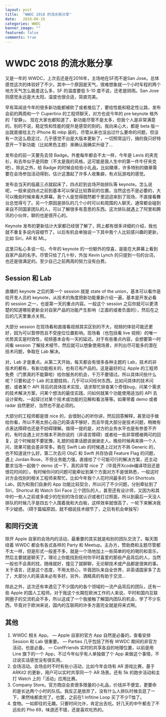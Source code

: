 ```yaml
---
layout: post
title:  "WWDC 2018 的流水账分享"
date:   2018-06-16
categories: WWDC
banner_image: ""
featured: false
comments: true
---
```


# WWDC 2018 的流水账分享

又是一年的 WWDC，上次去还是在2016年，主场地在SF而不是San Jose。总体感觉这次的体验好了不少。其中一个原因是天气，很难想象就一个小时车程的两个地方天气怎么能差这么多，SF 的温度要低 5-10 度不说，还老是阴雨。San Jose 则感觉永远是大太阳，温度也很合适，简直完美。

早有耳闻说今年的很多新功能都被砍了或者推后了，要给性能和稳定性让路，发布会前的两周和一个 Cupertino 的工程师聊天，对方也说今年的 pre keynote 格外的「安静」。 现在大家也都知道了，新功能尽管不是太多，但我个人是非常满意的。别的不说，稳定性和性能的提升是感受的到的。我向来心大，都是 beta 版一出就直接给主力 iPhone 和 mbp 装的，尽管从来也没出过什么要命的问题，但没有一次这么稳定过，几乎感觉不出是大版本更新了，一切照常运行，搞的我只好特意开一下新功能（比如黑色主题）来确认我确实升级了…

<!--more-->

发布会的前一天要先去领 Badge。外套每年都会不太一样，今年是 Levis 的夹克衫，和去年似乎是同款（不太是我的风格，这可能是我人生中的第一件牛仔夹克吧）。除此之外，给 Badge 的时候会给些小礼品，比如徽章，许多特别的徽章需要在会场参加活动得到，估计这激起了许多人收集癖，有点玩游戏的感觉。

发布会当天的临晨三点就起床了，四点赶到会场开始排队等 keynote。怎么说呢，一般来说四点之前到基本可以保证比较靠前的位置。当然这也不是必要的，大可以晚些时候来看大屏幕。我个人是觉得既然都千里迢迢来到了现场，不直接看舞台总觉得亏了。另一个原因是排队的几个小时可以和周围的人聊天，通常都会碰到来自不同国家团队的人，可以了解很多有意思的东西。这次排队就遇上了阿里和腾讯的小伙伴，聊的也是很开心的。

Keynote 发布的更新估计大家都已经很了解了，网上都有很多详细的介绍，我也就不重复多说内容细节了。以后有机会单独说一下其中我个人比较感兴趣的更新，比如 Siri，AR 和 ML。

这里只私心多说一句，今年的 keynote 的一份额外的惊喜，是能在大屏幕上看到自家产品的名字。尽管只给了几十秒，外加 Kevin Lynch 的只提到一句的台词，也还是很满足的。至少自己之前两周的努力没有白费。

## Session 和 Lab
直播的 keynote 之后的第一个 session 就是 state of the union，基本可以看作是给开发人员的 keynote，从技术的角度把新功能重新介绍一遍，基本是开发必看的 session 之一，也是第一天的重点内容。一般这个 session 之后你就可以更清楚的知道哪些更新会对自家产品的功能产生影响（正面的或者负面的），然后在之后的几天里重点关照。

大部分 session 在现场看和直接看视频其实区别的不大，视频的体验可能还更好，因为可以暂停而且不受座位位置影响。现场看（也包括看 live 视频）的唯一优势其实是时效性，视频基本会有一天的延迟。对于有些重点内容，会想要第一时间看 session 了解技术细节，然后就可以想象使用场景，并列出尽可能多的潜在技术问题，争取在 Lab 解决。

对，Lab 才是重点。从第二天开始，每天都会有很多各种主题的 Lab，技术的非技术的都有，有新功能相关的，也有已有产品的。这是最好的让 Apple 的工程师免费（门票真的不能算啦）给你服务的机会，千万不要错过。所以具体问些什么呢？只要和这个 Lab 的主题挂钩，几乎可以问任何东西。比如问具体的技术问题，或者某个 API 背后的具体技术实现，请求帮忙排查某个奇怪bug，问某个需求的技术解决方案，问某个想法的最佳实践，问如何就某个功能使用适当的 API 去设计架构，一起探讨对某个技术或功能的见解和看法等等。如果带着 demo 或者 radar 自然更好，当然也不是必须的。

大部分的工程师都是很 nice 的，会很耐心的听你讲，然后回答解释，甚至动手做给你看，所以不用太担心自己的英语不够好，而且毕竟大部分是技术问题，稍微有点表达障碍也还是不妨碍理解。值得一提的是，对方的业务水平也是有参差不齐的，有时会遇上对方根本不熟你说的（非语言障碍）或者给一些非常模棱两可的回复，这个时候就不要犹豫，礼貌的结束话题说谢谢走人。晚些时候再来换一个人问，效果可能会差非常多。我在 Swift Lab 的时候遇上过对方不熟 Generic 的，也不知道说什么好。第二次去问 ObjC 和 Swift 共存协调 Feature Flag 的问题，遇上 Jordan Rose，不但业务能力强，直接给了个可能可行的解决方案，还主动要求当场一起做个 demo 试一下，真的非常 nice 了（毕竟开Xcode编译项目还是很花时间的）。有时候你问的问题可能牵扯到某个方面对方不是很熟悉，一般这时对方会找别的相关工程师来帮忙。比如今年我个人花时间最多的 Siri Shortcuts Lab，因为和我们自身的 App 功能比较契合，所以问了不少问题，分别牵扯到了 Siri，Shortcut 和 Watch Siri Face 三个团队的人，甚至还有设计师，又因为和其中的一些人之前或多或少的在别的场合就认识或者打过照面，所以到最后一天没人排队的时候几乎是四五个人围着我和大白板，这样效率就很高了，一轮下来解决我不少疑惑。（碍于篇幅原因，就不细说技术细节了，之后有机会单独写）

## 和同行交流
除开 Apple 自家的会场内的活动，最重要的其实就是和别的团队交流了。每天围绕着 WWDC 都会有各式各样的 Party 和 Meetup。主办方，赞助商和主题尽管都不太一样，但是形式一般差不多，就是一个场地加上一些简单的吃的喝的和音乐，然后主要就是聊天了。理论上你能找到任何你平时喜爱的那些产品背后的人，当然一般也不会真的找，随缘就好，撞见了就聊聊，无论聊技术或产品都是很爽的事。关于语言，还是这个态度，不用太担心，毕竟团队来自全世界，非英语国家多了去了，大部分人的英语未必有多好。另外，酒精真的有助于交流…

除此之外，这次还有幸遇见了不少国内的各个领域的一流产品背后的团队，还有一些 Apple 的国人工程师。对于我这个长期在欧洲工作的人来说，平时和国内互联网圈子的交流机会不多，所以这成了一个我接触了解国内团队的机会，学了不少东西。毕竟对于欧洲来说，国内的互联网的许多方面完全就是将来式啊。

## 其他
1. WWDC 相关 App。
— Apple 自家的官方 App 自然是必备的，查看安排 Session 和 Lab 很重要。
— Parties 几乎包括了所有 WWDC 期间的非官方活动，也是必备。
— ConfFriends 实时的共享各自的地理位置，以前是用 Line 旗下的一个 App，不过今年似乎有人单独做了个 App 来做这个事情，不过说实话感觉没有很实用。
2. 会场活动。会场会时不时有些小活动，比如今年会场有 AR 游戏比赛，基于 ARKit2 的更新，用户可以实时共享同一个 AR 场景。还有 5k 的跑步活动和主打 Watch 上的「活动」应用比赛。
3. Company Store。官方商店会卖很多限量的小礼品，价钱并不便宜，更要命的是长达两个小时的队伍。我反正是放弃了，没有什么人排队时候去逛了一下，果然啥都卖完了。也罢，之前在1 Infitine Loop 买了不少T恤了。
4. 食物。一如即往的无趣。只要时间允许，肯定出去吃。好几天的中午都去了不远处的 Pho 69，味道还不错，还是喜欢吃热的。


